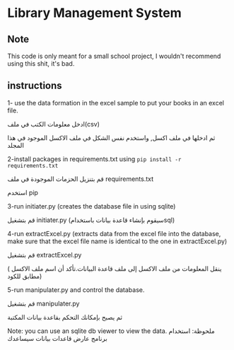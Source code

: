 # Library Management System 

## Note
This code is only meant for a small school project, I wouldn't recommend using this shit, it's bad.


## instructions

1- use the data formation in the excel sample to put your books in an excel file.

ادخل معلومات الكتب في ملف(csv)

ثم ادخلها في ملف اكسل, واستخدم نفس الشكل في ملف الاكسل الموجود في هذا المجلد

2-install packages in requirements.txt using `pip install -r requirements.txt`

قم بتنزيل الحزمات الموجودة في ملف
 requirements.txt

استخدم pip


3-run initiater.py  (creates the database file in using sqlite)

قم بتشغيل initiater.py
 (سيقوم بإنشاء قاعدة بيانات باستخدامsql)


4-run extractExcel.py (extracts data from the excel file into the database, make sure that the excel file name is identical to the one in extractExcel.py)

قم بتشغيل extractExcel.py

 ( ينقل المعلومات من ملف الاكسل إلى ملف قاعدة البيانات.تأكد أن اسم ملف الاكسل مطابق للكود)


5-run manipulater.py and control the database.

قم بتشغيل manipulater.py

ثم يصبح بإمكانك التحكم بقاعدة بيانات المكتبة

Note: you can use an sqlite db viewer to view the data.
ملحوظة: استخدام برنامج عارض قاعدات بيانات سيساعدك